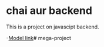 # chai aur backend


This is a project on javascipt backend.

-[Model link](https://app.eraser.io/workspace/YtPqZ1VogxGy1jzIDkzj)#   m e g a - p r o j e c t  
 